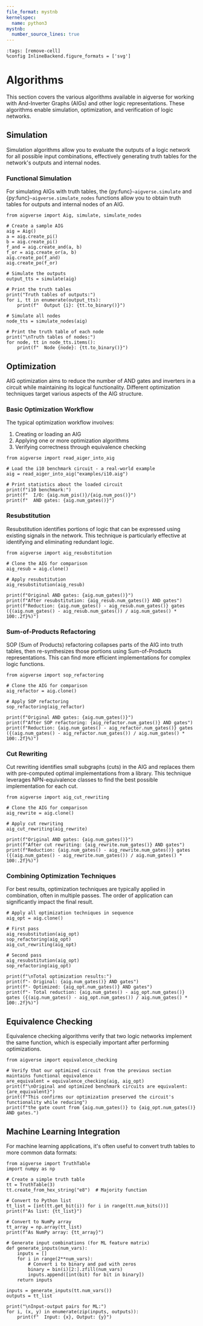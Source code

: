 ```yaml
---
file_format: mystnb
kernelspec:
  name: python3
mystnb:
  number_source_lines: true
---
```


```{code-cell} ipython3
:tags: [remove-cell]
%config InlineBackend.figure_formats = ['svg']
```

# Algorithms

This section covers the various algorithms available in aigverse for working with And-Inverter Graphs (AIGs) and other logic representations. These algorithms enable simulation, optimization, and verification of logic networks.

## Simulation

Simulation algorithms allow you to evaluate the outputs of a logic network for all possible input combinations, effectively generating truth tables for the network's outputs and internal nodes.

### Functional Simulation

For simulating AIGs with truth tables, the {py:func}`~aigverse.simulate` and {py:func}`~aigverse.simulate_nodes` functions allow you to obtain truth tables for outputs and internal nodes of an AIG.

```{code-cell} ipython3
from aigverse import Aig, simulate, simulate_nodes

# Create a sample AIG
aig = Aig()
a = aig.create_pi()
b = aig.create_pi()
f_and = aig.create_and(a, b)
f_or = aig.create_or(a, b)
aig.create_po(f_and)
aig.create_po(f_or)

# Simulate the outputs
output_tts = simulate(aig)

# Print the truth tables
print("Truth tables of outputs:")
for i, tt in enumerate(output_tts):
    print(f"  Output {i}: {tt.to_binary()}")

# Simulate all nodes
node_tts = simulate_nodes(aig)

# Print the truth table of each node
print("\nTruth tables of nodes:")
for node, tt in node_tts.items():
    print(f"  Node {node}: {tt.to_binary()}")
```

## Optimization

AIG optimization aims to reduce the number of AND gates and inverters in a circuit while maintaining its logical functionality. Different optimization techniques target various aspects of the AIG structure.

### Basic Optimization Workflow

The typical optimization workflow involves:

1. Creating or loading an AIG
2. Applying one or more optimization algorithms
3. Verifying correctness through equivalence checking

```{code-cell} ipython3
from aigverse import read_aiger_into_aig

# Load the i10 benchmark circuit - a real-world example
aig = read_aiger_into_aig("examples/i10.aig")

# Print statistics about the loaded circuit
print(f"i10 benchmark:")
print(f"  I/O: {aig.num_pis()}/{aig.num_pos()}")
print(f"  AND gates: {aig.num_gates()}")
```

### Resubstitution

Resubstitution identifies portions of logic that can be expressed using existing signals in the network. This technique is particularly effective at identifying and eliminating redundant logic.

```{code-cell} ipython3
from aigverse import aig_resubstitution

# Clone the AIG for comparison
aig_resub = aig.clone()

# Apply resubstitution
aig_resubstitution(aig_resub)

print(f"Original AND gates: {aig.num_gates()}")
print(f"After resubstitution: {aig_resub.num_gates()} AND gates")
print(f"Reduction: {aig.num_gates() - aig_resub.num_gates()} gates ({(aig.num_gates() - aig_resub.num_gates()) / aig.num_gates() * 100:.2f}%)")
```

### Sum-of-Products Refactoring

SOP (Sum of Products) refactoring collapses parts of the AIG into truth tables, then re-synthesizes those portions using Sum-of-Products representations. This can find more efficient implementations for complex logic functions.

```{code-cell} ipython3
from aigverse import sop_refactoring

# Clone the AIG for comparison
aig_refactor = aig.clone()

# Apply SOP refactoring
sop_refactoring(aig_refactor)

print(f"Original AND gates: {aig.num_gates()}")
print(f"After SOP refactoring: {aig_refactor.num_gates()} AND gates")
print(f"Reduction: {aig.num_gates() - aig_refactor.num_gates()} gates ({(aig.num_gates() - aig_refactor.num_gates()) / aig.num_gates() * 100:.2f}%)")
```

### Cut Rewriting

Cut rewriting identifies small subgraphs (cuts) in the AIG and replaces them with pre-computed optimal implementations from a library. This technique leverages NPN-equivalence classes to find the best possible implementation for each cut.

```{code-cell} ipython3
from aigverse import aig_cut_rewriting

# Clone the AIG for comparison
aig_rewrite = aig.clone()

# Apply cut rewriting
aig_cut_rewriting(aig_rewrite)

print(f"Original AND gates: {aig.num_gates()}")
print(f"After cut rewriting: {aig_rewrite.num_gates()} AND gates")
print(f"Reduction: {aig.num_gates() - aig_rewrite.num_gates()} gates ({(aig.num_gates() - aig_rewrite.num_gates()) / aig.num_gates() * 100:.2f}%)")
```

### Combining Optimization Techniques

For best results, optimization techniques are typically applied in combination, often in multiple passes. The order of application can significantly impact the final result.

```{code-cell} ipython3
# Apply all optimization techniques in sequence
aig_opt = aig.clone()

# First pass
aig_resubstitution(aig_opt)
sop_refactoring(aig_opt)
aig_cut_rewriting(aig_opt)

# Second pass
aig_resubstitution(aig_opt)
sop_refactoring(aig_opt)

print(f"\nTotal optimization results:")
print(f"- Original: {aig.num_gates()} AND gates")
print(f"- Optimized: {aig_opt.num_gates()} AND gates")
print(f"- Total reduction: {aig.num_gates() - aig_opt.num_gates()} gates ({(aig.num_gates() - aig_opt.num_gates()) / aig.num_gates() * 100:.2f}%)")
```

## Equivalence Checking

Equivalence checking algorithms verify that two logic networks implement the same function, which is especially important after performing optimizations.

```{code-cell} ipython3
from aigverse import equivalence_checking

# Verify that our optimized circuit from the previous section maintains functional equivalence
are_equivalent = equivalence_checking(aig, aig_opt)
print(f"\nOriginal and optimized benchmark circuits are equivalent: {are_equivalent}")
print(f"This confirms our optimization preserved the circuit's functionality while reducing")
print(f"the gate count from {aig.num_gates()} to {aig_opt.num_gates()} AND gates.")
```

## Machine Learning Integration

For machine learning applications, it's often useful to convert truth tables to more common data formats:

```{code-cell} ipython3
from aigverse import TruthTable
import numpy as np

# Create a simple truth table
tt = TruthTable(3)
tt.create_from_hex_string("e8")  # Majority function

# Convert to Python list
tt_list = [int(tt.get_bit(i)) for i in range(tt.num_bits())]
print(f"As list: {tt_list}")

# Convert to NumPy array
tt_array = np.array(tt_list)
print(f"As NumPy array: {tt_array}")

# Generate input combinations (for ML feature matrix)
def generate_inputs(num_vars):
    inputs = []
    for i in range(2**num_vars):
        # Convert i to binary and pad with zeros
        binary = bin(i)[2:].zfill(num_vars)
        inputs.append([int(bit) for bit in binary])
    return inputs

inputs = generate_inputs(tt.num_vars())
outputs = tt_list

print("\nInput-output pairs for ML:")
for i, (x, y) in enumerate(zip(inputs, outputs)):
    print(f"  Input: {x}, Output: {y}")
```
